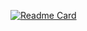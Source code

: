 [![Readme Card](https://github-readme-stats.vercel.app/api/pin/?username=addicheung&repo=github-readme-stats)](https://github.com/anuraghazra/github-readme-stats)
